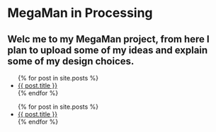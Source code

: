 # MegaMan in Processing

## Welc me to my MegaMan project, from here I plan to upload some of my ideas and explain some of my design choices.

<ul>
{% for post in site.posts %}
<li>
<a href="{{ post.url }}">{{ post.title }}</a>
</li>
{% endfor %}
</ul>

<ul>
  {% for post in site.posts %}
    <li>
      <a href="/MegaMan/{{ post.url }}">{{ post.title }}</a>
    </li>
  {% endfor %}
</ul>
